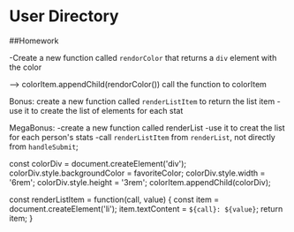 # User Directory


##Homework 

-Create a new function called `rendorColor` that returns a `div` element with the color 

--> colorItem.appendChild(rendorColor())
call the function to colorItem

Bonus: 
create a new function called `renderListItem`
to return the list item
-use it to create the list of elements for each stat

MegaBonus:
-create a new function called renderList 
-use it to creat the list for each person's stats
-call `renderListItem` from `renderList`, not directly from `handleSubmit`;


const colorDiv = document.createElement('div');
    colorDiv.style.backgroundColor = favoriteColor;
    colorDiv.style.width = '6rem';
    colorDiv.style.height = '3rem';
    colorItem.appendChild(colorDiv);


const renderListItem = function(call, value) {
    const item = document.createElement('li');
    item.textContent = `${call}: ${value}`;
    return item;
}



